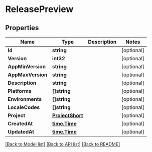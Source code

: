 # ReleasePreview

## Properties

Name | Type | Description | Notes
------------ | ------------- | ------------- | -------------
**Id** | **string** |  | [optional] 
**Version** | **int32** |  | [optional] 
**AppMinVersion** | **string** |  | [optional] 
**AppMaxVersion** | **string** |  | [optional] 
**Description** | **string** |  | [optional] 
**Platforms** | **[]string** |  | [optional] 
**Environments** | **[]string** |  | [optional] 
**LocaleCodes** | **[]string** |  | [optional] 
**Project** | [**ProjectShort**](project_short.md) |  | [optional] 
**CreatedAt** | [**time.Time**](time.Time.md) |  | [optional] 
**UpdatedAt** | [**time.Time**](time.Time.md) |  | [optional] 

[[Back to Model list]](../README.md#documentation-for-models) [[Back to API list]](../README.md#documentation-for-api-endpoints) [[Back to README]](../README.md)


